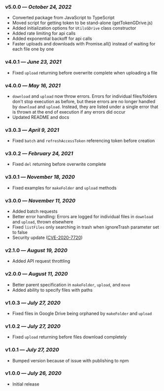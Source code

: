 ### v5.0.0 — *October 24, 2022*
* Converted package from JavaScript to TypeScript
* Moved script for getting token to be stand-alone (getTokenGDrive.js)
* Added initialization options for `UtilsGDrive` class constructor
* Added rate limiting for api calls
* Added exponential backoff for api calls
* Faster uploads and downloads with Promise.all() instead of waiting for each file one by one

### v4.0.1 — *June 23, 2021*
* Fixed `upload` returning before overwrite complete when uploading a file

### v4.0.0 — *May 16, 2021*
* `download` and `upload` now throw errors. Errors for individual files/folders
don't stop execution as before, but these errors are no longer handled by 
`download` and `upload`. Instead, they are listed under a single error that is
thrown at the end of execution if any errors did occur
* Updated README and docs

### v3.0.3 — *April 9, 2021*
* Fixed `batch` and `refreshAccessToken` referencing token before creation

### v3.0.2 — *February 24, 2021*
* Fixed `del` returning before overwrite complete

### v3.0.1 — *November 18, 2020*
* Fixed examples for `makeFolder` and `upload` methods

### v3.0.0 — *November 11, 2020*
* Added batch requests
* Better error handling: Errors are logged for individual files in `download` and `upload`, thrown elsewhere
* Fixed `listFiles` only searching in trash when ignoreTrash parameter set to false
* Security update ([CVE-2020-7720](https://github.com/advisories/GHSA-92xj-mqp7-vmcj))

### v2.1.0 — *August 19, 2020*
* Added API request throttling

### v2.0.0 — *August 11, 2020*
* Better parent specification in `makeFolder`, `upload`, and `move` 
* Added ability to specify files with paths

### v1.0.3 — *July 27, 2020*
* Fixed files in Google Drive being orphaned by `makeFolder` and `upload` 

### v1.0.2 — *July 27, 2020*
* Fixed `upload` returning before files download completely

### v1.0.1 — *July 27, 2020*
* Bumped version because of issue with publishing to npm

### v1.0.0 — *July 26, 2020*
* Initial release